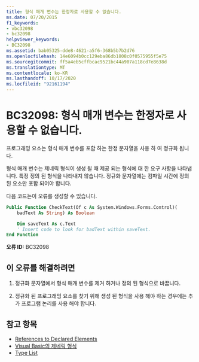 ```yaml
---
title: 형식 매개 변수는 한정자로 사용할 수 없습니다.
ms.date: 07/20/2015
f1_keywords:
- vbc32098
- bc32098
helpviewer_keywords:
- BC32098
ms.assetid: bab05325-dde8-4621-a5f6-368b5b7b2d76
ms.openlocfilehash: 14e6094b0cc129eba86db1808c0f0575955f5e75
ms.sourcegitcommit: ff5a4eb5cffbcac9521bc44a907a118cd7e8638d
ms.translationtype: MT
ms.contentlocale: ko-KR
ms.lasthandoff: 10/17/2020
ms.locfileid: "92161194"
---
```

# <a name="bc32098-type-parameters-cannot-be-used-as-qualifiers"></a>BC32098: 형식 매개 변수는 한정자로 사용할 수 없습니다.

프로그래밍 요소는 형식 매개 변수를 포함 하는 한정 문자열을 사용 하 여 정규화 됩니다.

형식 매개 변수는 제네릭 형식이 생성 될 때 제공 되는 형식에 대 한 요구 사항을 나타냅니다. 특정 정의 된 형식을 나타내지 않습니다. 정규화 문자열에는 컴파일 시간에 정의 된 요소만 포함 되어야 합니다.

다음 코드는이 오류를 생성할 수 있습니다.

```vb
Public Function CheckText(Of c As System.Windows.Forms.Control)(
    badText As String) As Boolean

    Dim saveText As c.Text
    ' Insert code to look for badText within saveText.
End Function
```

 **오류 ID:** BC32098

## <a name="to-correct-this-error"></a>이 오류를 해결하려면

1. 정규화 문자열에서 형식 매개 변수를 제거 하거나 정의 된 형식으로 바꿉니다.

2. 정규화 된 프로그래밍 요소를 찾기 위해 생성 된 형식을 사용 해야 하는 경우에는 추가 프로그램 논리를 사용 해야 합니다.

## <a name="see-also"></a>참고 항목

- [References to Declared Elements](../../programming-guide/language-features/declared-elements/references-to-declared-elements.md)
- [Visual Basic의 제네릭 형식](../../programming-guide/language-features/data-types/generic-types.md)
- [Type List](../statements/type-list.md)
